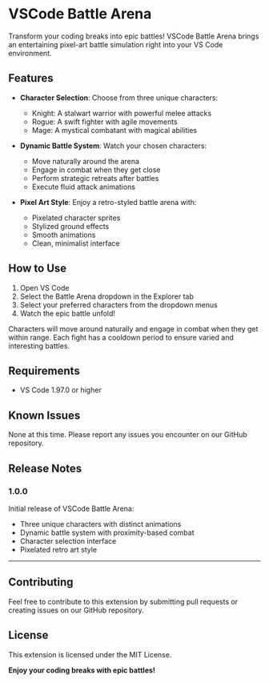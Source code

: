 # VSCode Battle Arena

Transform your coding breaks into epic battles! VSCode Battle Arena brings an entertaining pixel-art battle simulation right into your VS Code environment.

## Features

- **Character Selection**: Choose from three unique characters:
  - Knight: A stalwart warrior with powerful melee attacks
  - Rogue: A swift fighter with agile movements
  - Mage: A mystical combatant with magical abilities

- **Dynamic Battle System**: Watch your chosen characters:
  - Move naturally around the arena
  - Engage in combat when they get close
  - Perform strategic retreats after battles
  - Execute fluid attack animations

- **Pixel Art Style**: Enjoy a retro-styled battle arena with:
  - Pixelated character sprites
  - Stylized ground effects
  - Smooth animations
  - Clean, minimalist interface

## How to Use

1. Open VS Code
2. Select the Battle Arena dropdown in the Explorer tab
3. Select your preferred characters from the dropdown menus
4. Watch the epic battle unfold!

Characters will move around naturally and engage in combat when they get within range. Each fight has a cooldown period to ensure varied and interesting battles.

## Requirements

- VS Code 1.97.0 or higher

## Known Issues

None at this time. Please report any issues you encounter on our GitHub repository.

## Release Notes

### 1.0.0

Initial release of VSCode Battle Arena:
- Three unique characters with distinct animations
- Dynamic battle system with proximity-based combat
- Character selection interface
- Pixelated retro art style

---

## Contributing

Feel free to contribute to this extension by submitting pull requests or creating issues on our GitHub repository.

## License

This extension is licensed under the MIT License.

**Enjoy your coding breaks with epic battles!**
